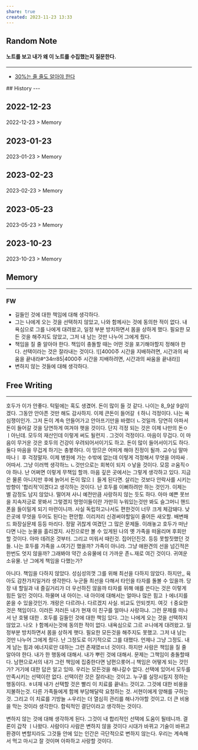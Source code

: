 ```yaml
---
share: true
created: 2023-11-23 13:33
---
```


## Random Note
#### 노트를 보고 내가 왜 이 노트를 수집했는지 질문한다.
---
<p><span><ul>
<li><a data-tooltip-position="top" aria-label="Infinity Drawer/30%는 줄 줄도 알아야 한다.md" data-href="Infinity Drawer/30%는 줄 줄도 알아야 한다.md" href="Infinity Drawer/30%는 줄 줄도 알아야 한다.md" class="internal-link" target="_blank" rel="noopener">30%는 줄 줄도 알아야 한다</a></li>
</ul></span></p>
## History
---
<h2><span><p>2022-12-23</p></span></h2><p><span><p><span alt="2022-12-23 > Memory" src="2022-12-23#Memory" class="internal-embed">2022-12-23 &gt; Memory</span></p></span></p><h2><span><p>2023-01-23</p></span></h2><p><span><p><span alt="2023-01-23 > Memory" src="2023-01-23#Memory" class="internal-embed">2023-01-23 &gt; Memory</span></p></span></p><h2><span><p>2023-02-23</p></span></h2><p><span><p><span alt="2023-02-23 > Memory" src="2023-02-23#Memory" class="internal-embed">2023-02-23 &gt; Memory</span></p></span></p><h2><span><p>2023-05-23</p></span></h2><p><span><p><span alt="2023-05-23 > Memory" src="2023-05-23#Memory" class="internal-embed">2023-05-23 &gt; Memory</span></p></span></p><h2><span><p>2023-10-23</p></span></h2><p><span><p><span alt="2023-10-23 > Memory" src="2023-10-23#Memory" class="internal-embed">2023-10-23 &gt; Memory</span></p></span></p>


## Memory
---
### FW
- 길들인 것에 대한 책임에 대해 생각하다.
- 그는 나에게 오는 것을 선택하지 않았고, 나와 함께사는 것에 동의한 적이 없다. 내욕심으로 그를 나에게 대려왔고, 일정 부분 방치하면서 몸을 상하게 했다. 필요한 모든 것을 해주지도 않았고, 그저 내 남는 것만 나누어 그에게 줬다.
- 책임을 질 줄 알아야 한다. 책임이 충돌할 때는 어떤 것을 포기해야할지 정해야 한다. 선택이라는 것은 잘라내는 것이다.
  ![[4000주  시간을 지배하려면, 시간과의 싸움을 끝내라#^34rr85|4000주  시간을 지배하려면, 시간과의 싸움을 끝내라]]
- 변하지 않는 것들에 대해 생각하다.

## Free Writing
---
호두가 이가 안좋다. 턱밑에는 혹도 생겼어. 돈이 많이 들 것 같다. 나이는 8,,9살
9살이겠다. 그동안 안아픈 것만 해도 감사하지. 이제 큰돈이 들어갈 ㅕ하니 걱정이다. 나는 욕심쟁이인가. 그저 돈이 계속 안들어가고 안아프기만을 바랬더 ㄴ것일까. 당연히 아파서 돈이 들어갈 것을 당연하게 여겨야 햇을 것이다. 단지 걱정 되는 것은 이제 나만의 돈ㅇ ㅣ아닌데. 모두의 재산인데 이렇게 써도 될런지 . 그것이 걱정이다.
마음이 무겁다. 이 마음이 무거운 것은 호두의 건강이 우려되어서이기도 하고. 돈이 많이 들어서이기도 하다. 둘다 마음을 무겁게 하기는 충붛하다. 이 망므은 어떠게 해야 진정이 될까. 교수님 말마따나ㅣ 후 걱정말자. 이제 병원에 가는 수밖에 없는데 이렇게 걱정해서 무엇을 어따싸 .어따서. 그냥 이러헥 생각하느 ㄴ것만으로는 회복이 되지 ㅇ낳을 것이다. 모믕 ㄹ움직ㅇ야 하나.
난 어쩌면 이렇게 무책임 할까. 마음 깊은 곳에서는 그렇게 생각하고 있다. 지금은 물론 아니지만 후에 늙어서 돈이 많으ㅣ 들게 된다면. 살리는 것보다 안락사를 시키는 방향이 '합리적'이겠다고 생각하는 것이다. 난 호두를 이뻐하려만 하는 것인가. 이제는 별 감정도 남지 않았나. 떨어져 사니 예전만큼 사랑하지 않는 듯도 하다. 아마 예쁜 못브을 지속저긍로 못봐서 그렇겠지
멍멍이들이란 가만히 누워있는것만 봐도 슬그머니 핸드폰을 들이밀게 되기 마련이니까. 사실 독립하고나서도 편한것이 너무 크게 체감돼다. 낮은곳에 무엇을 두어도 된다는 편안함. 이리저리 신경써야할일이  줄어든 새오할. 배변패드 화장실문제 등등 마리다. 정말 귀찮게 여겼던  그 많은 문제들.
이래놓고 호두가 떠난다면 나는 눈물을 흘리겠지. 사진으로만 볼 수 있게된 나의 옛 가족을 떠올리며 후회만 할 것이다. 아마 데려온 것부터. 그리고 미워서 때린것. 집어던진것. 등등 못할짓했던 것들. 
나는 호두를 가족을 ㅗ여기긴 했을까? 가족이 아니라. 그냥 애완견의 선을 넘긴적은 한번도 엇지 않을까? 그래봐야 약간 소유물에 더 가까운 존ㄴ재로 여긴 것이다. 귀여운 소유물. 난 그에게 책임을 다했는가? 

아니다. 책임을 다하지 않았다. 성심성의껏 그를 위해 최선을 다하지 않았다.
하지만,, 육아도 감찬가지일거라 생각한다. 누군들 최선을 다해서 타인을 타자를 돌볼 수 있을까. 당장 내 할일과 내 즐길거리가 더 우선하진 않을까
타자를 위해 애를 쓴다는 것은 이렇게 힘든 일인 것이다. 하물며 내 아이는. 내 아이에 대해서는 얼마나 많은 힘고 ㅏ에너지를 쏟을 수 있을것인가. 개랑은 다르려나. 
다르겠지 사실. 비교도 안되겟지. 
여깃 ㅓ중요한 것은 책임이다. 이러든 저러든 내가 현재 이 친구를 얼마나 사랑햐냐. 그런 문제를 떠나서 난 호뒝 대한 . 호두를 길들인 것에 대한 책임 있다. 
그는 나에게 오는 것을 선택하지 않았고. 나오 ㅏ함께사는것에 동의한 적이 없다. 내욕심으로 그르 ㄹ나에게 대려왔고. 일정부분 방치하면서 몸을 상하게 햇다. 필요한 모든것을 해주지도 못했고. 그저 내 남는 것만 나누어 그에게 줬다. 난 그정도로 이기적으로 그를 대했다. 언제나 그냥 그정도. 내게 남는 힘과 에너지로만 대하는 그런 존재였ㄸ너 것이다. 
하지만 사람은 책임을 질 줄 알아야 한다. 내가 한 행동에 대해서. 내가 뿌린 것에 대해서. 문제는 그책임이 충돌할때다. 남편으로서의 내가 그런 책임에 집중한다면 남편으롯어ㅢ 책임은 어떻게 되는 것인가? 
거기에 대한 답은 알고 있따.
우리는 모든것을 해나갈수 없다. 선택에 있어서 모두를 만족시키는 선택이란 없다.
선택이란 것은 잘라내는 것이고. 누구를 실망시킬지 정하는 행동이다.
ㅎ녀재 내가 선택할 것은 빨리 이 치료를 끝내느 것이고. 그것에 대한 비용을 지불하는것. 다른 가족들에게 함께 부담해달락 요청하는 것. 서현이에게 양해를 구하는 것.
그리고 이 치료를 기방늘 ㅗ우리는 더 열심히 관리를 해나가야할 것이고. 더 큰 비용을 막는 것이라 생각한다. 합릭적인 결단이라고 생각하는 것이다. 

변하지 않는 것에 대해 생각하게 된다.
그것이 내 합리적인 선택에 도움이 될테니까. 
결론이 갑작 ㅣ나왔다. 사람이다
사람은 변하지 않을 것이다
시대가 바뀌고 기술이 바뀌고 환경이 변할지라도
그것들 안에 있는 인간은 극단적으로 변하지 않는다.
우리는 계속해서 먹고 마시고 잘 것이며
아파하고  사랑할 것이다.
